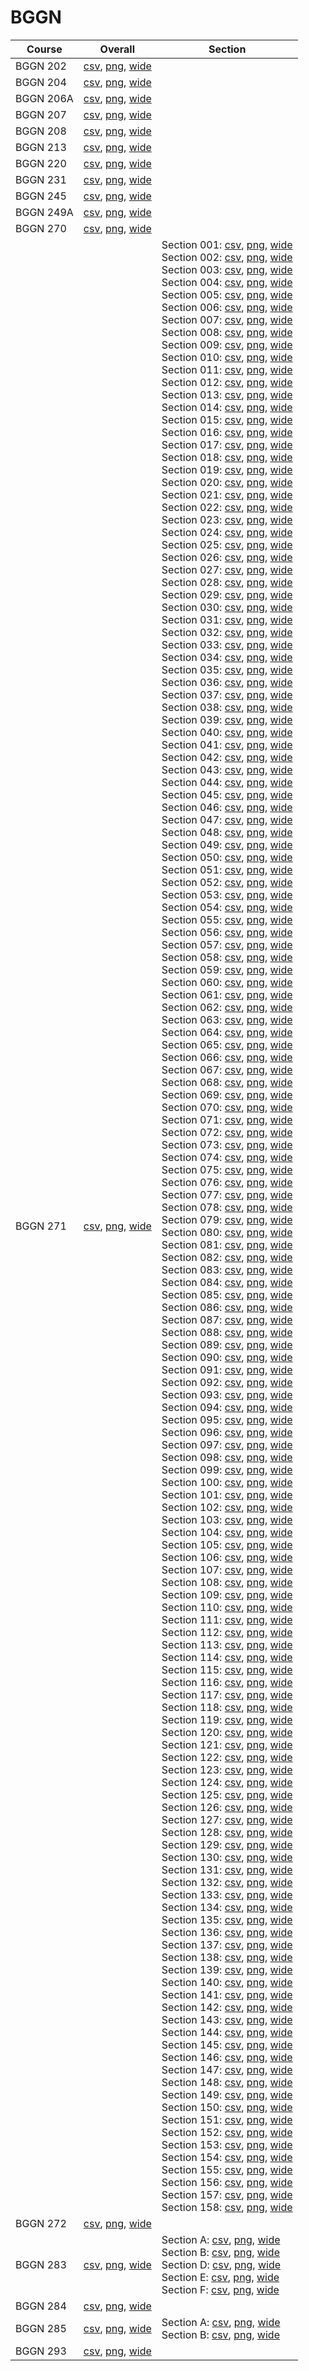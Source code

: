 # BGGN

| Course | Overall | Section |
| ------ | ------- | ------- |
| BGGN 202 | [csv](https://github.com/UCSD-Historical-Enrollment-Data/2023Fall/blob/main/overall/BGGN%20202.csv), [png](https://raw.githubusercontent.com/UCSD-Historical-Enrollment-Data/2023Fall/main/plot_overall/BGGN%20202.png), [wide](https://raw.githubusercontent.com/UCSD-Historical-Enrollment-Data/2023Fall/main/plot_overall_wide/BGGN%20202.png) |  |
| BGGN 204 | [csv](https://github.com/UCSD-Historical-Enrollment-Data/2023Fall/blob/main/overall/BGGN%20204.csv), [png](https://raw.githubusercontent.com/UCSD-Historical-Enrollment-Data/2023Fall/main/plot_overall/BGGN%20204.png), [wide](https://raw.githubusercontent.com/UCSD-Historical-Enrollment-Data/2023Fall/main/plot_overall_wide/BGGN%20204.png) |  |
| BGGN 206A | [csv](https://github.com/UCSD-Historical-Enrollment-Data/2023Fall/blob/main/overall/BGGN%20206A.csv), [png](https://raw.githubusercontent.com/UCSD-Historical-Enrollment-Data/2023Fall/main/plot_overall/BGGN%20206A.png), [wide](https://raw.githubusercontent.com/UCSD-Historical-Enrollment-Data/2023Fall/main/plot_overall_wide/BGGN%20206A.png) |  |
| BGGN 207 | [csv](https://github.com/UCSD-Historical-Enrollment-Data/2023Fall/blob/main/overall/BGGN%20207.csv), [png](https://raw.githubusercontent.com/UCSD-Historical-Enrollment-Data/2023Fall/main/plot_overall/BGGN%20207.png), [wide](https://raw.githubusercontent.com/UCSD-Historical-Enrollment-Data/2023Fall/main/plot_overall_wide/BGGN%20207.png) |  |
| BGGN 208 | [csv](https://github.com/UCSD-Historical-Enrollment-Data/2023Fall/blob/main/overall/BGGN%20208.csv), [png](https://raw.githubusercontent.com/UCSD-Historical-Enrollment-Data/2023Fall/main/plot_overall/BGGN%20208.png), [wide](https://raw.githubusercontent.com/UCSD-Historical-Enrollment-Data/2023Fall/main/plot_overall_wide/BGGN%20208.png) |  |
| BGGN 213 | [csv](https://github.com/UCSD-Historical-Enrollment-Data/2023Fall/blob/main/overall/BGGN%20213.csv), [png](https://raw.githubusercontent.com/UCSD-Historical-Enrollment-Data/2023Fall/main/plot_overall/BGGN%20213.png), [wide](https://raw.githubusercontent.com/UCSD-Historical-Enrollment-Data/2023Fall/main/plot_overall_wide/BGGN%20213.png) |  |
| BGGN 220 | [csv](https://github.com/UCSD-Historical-Enrollment-Data/2023Fall/blob/main/overall/BGGN%20220.csv), [png](https://raw.githubusercontent.com/UCSD-Historical-Enrollment-Data/2023Fall/main/plot_overall/BGGN%20220.png), [wide](https://raw.githubusercontent.com/UCSD-Historical-Enrollment-Data/2023Fall/main/plot_overall_wide/BGGN%20220.png) |  |
| BGGN 231 | [csv](https://github.com/UCSD-Historical-Enrollment-Data/2023Fall/blob/main/overall/BGGN%20231.csv), [png](https://raw.githubusercontent.com/UCSD-Historical-Enrollment-Data/2023Fall/main/plot_overall/BGGN%20231.png), [wide](https://raw.githubusercontent.com/UCSD-Historical-Enrollment-Data/2023Fall/main/plot_overall_wide/BGGN%20231.png) |  |
| BGGN 245 | [csv](https://github.com/UCSD-Historical-Enrollment-Data/2023Fall/blob/main/overall/BGGN%20245.csv), [png](https://raw.githubusercontent.com/UCSD-Historical-Enrollment-Data/2023Fall/main/plot_overall/BGGN%20245.png), [wide](https://raw.githubusercontent.com/UCSD-Historical-Enrollment-Data/2023Fall/main/plot_overall_wide/BGGN%20245.png) |  |
| BGGN 249A | [csv](https://github.com/UCSD-Historical-Enrollment-Data/2023Fall/blob/main/overall/BGGN%20249A.csv), [png](https://raw.githubusercontent.com/UCSD-Historical-Enrollment-Data/2023Fall/main/plot_overall/BGGN%20249A.png), [wide](https://raw.githubusercontent.com/UCSD-Historical-Enrollment-Data/2023Fall/main/plot_overall_wide/BGGN%20249A.png) |  |
| BGGN 270 | [csv](https://github.com/UCSD-Historical-Enrollment-Data/2023Fall/blob/main/overall/BGGN%20270.csv), [png](https://raw.githubusercontent.com/UCSD-Historical-Enrollment-Data/2023Fall/main/plot_overall/BGGN%20270.png), [wide](https://raw.githubusercontent.com/UCSD-Historical-Enrollment-Data/2023Fall/main/plot_overall_wide/BGGN%20270.png) |  |
| BGGN 271 | [csv](https://github.com/UCSD-Historical-Enrollment-Data/2023Fall/blob/main/overall/BGGN%20271.csv), [png](https://raw.githubusercontent.com/UCSD-Historical-Enrollment-Data/2023Fall/main/plot_overall/BGGN%20271.png), [wide](https://raw.githubusercontent.com/UCSD-Historical-Enrollment-Data/2023Fall/main/plot_overall_wide/BGGN%20271.png) | Section 001: [csv](https://github.com/UCSD-Historical-Enrollment-Data/2023Fall/blob/main/section/BGGN%20271_001.csv), [png](https://raw.githubusercontent.com/UCSD-Historical-Enrollment-Data/2023Fall/main/plot_section/BGGN%20271_001.png), [wide](https://raw.githubusercontent.com/UCSD-Historical-Enrollment-Data/2023Fall/main/plot_section_wide/BGGN%20271_001.png)<br>Section 002: [csv](https://github.com/UCSD-Historical-Enrollment-Data/2023Fall/blob/main/section/BGGN%20271_002.csv), [png](https://raw.githubusercontent.com/UCSD-Historical-Enrollment-Data/2023Fall/main/plot_section/BGGN%20271_002.png), [wide](https://raw.githubusercontent.com/UCSD-Historical-Enrollment-Data/2023Fall/main/plot_section_wide/BGGN%20271_002.png)<br>Section 003: [csv](https://github.com/UCSD-Historical-Enrollment-Data/2023Fall/blob/main/section/BGGN%20271_003.csv), [png](https://raw.githubusercontent.com/UCSD-Historical-Enrollment-Data/2023Fall/main/plot_section/BGGN%20271_003.png), [wide](https://raw.githubusercontent.com/UCSD-Historical-Enrollment-Data/2023Fall/main/plot_section_wide/BGGN%20271_003.png)<br>Section 004: [csv](https://github.com/UCSD-Historical-Enrollment-Data/2023Fall/blob/main/section/BGGN%20271_004.csv), [png](https://raw.githubusercontent.com/UCSD-Historical-Enrollment-Data/2023Fall/main/plot_section/BGGN%20271_004.png), [wide](https://raw.githubusercontent.com/UCSD-Historical-Enrollment-Data/2023Fall/main/plot_section_wide/BGGN%20271_004.png)<br>Section 005: [csv](https://github.com/UCSD-Historical-Enrollment-Data/2023Fall/blob/main/section/BGGN%20271_005.csv), [png](https://raw.githubusercontent.com/UCSD-Historical-Enrollment-Data/2023Fall/main/plot_section/BGGN%20271_005.png), [wide](https://raw.githubusercontent.com/UCSD-Historical-Enrollment-Data/2023Fall/main/plot_section_wide/BGGN%20271_005.png)<br>Section 006: [csv](https://github.com/UCSD-Historical-Enrollment-Data/2023Fall/blob/main/section/BGGN%20271_006.csv), [png](https://raw.githubusercontent.com/UCSD-Historical-Enrollment-Data/2023Fall/main/plot_section/BGGN%20271_006.png), [wide](https://raw.githubusercontent.com/UCSD-Historical-Enrollment-Data/2023Fall/main/plot_section_wide/BGGN%20271_006.png)<br>Section 007: [csv](https://github.com/UCSD-Historical-Enrollment-Data/2023Fall/blob/main/section/BGGN%20271_007.csv), [png](https://raw.githubusercontent.com/UCSD-Historical-Enrollment-Data/2023Fall/main/plot_section/BGGN%20271_007.png), [wide](https://raw.githubusercontent.com/UCSD-Historical-Enrollment-Data/2023Fall/main/plot_section_wide/BGGN%20271_007.png)<br>Section 008: [csv](https://github.com/UCSD-Historical-Enrollment-Data/2023Fall/blob/main/section/BGGN%20271_008.csv), [png](https://raw.githubusercontent.com/UCSD-Historical-Enrollment-Data/2023Fall/main/plot_section/BGGN%20271_008.png), [wide](https://raw.githubusercontent.com/UCSD-Historical-Enrollment-Data/2023Fall/main/plot_section_wide/BGGN%20271_008.png)<br>Section 009: [csv](https://github.com/UCSD-Historical-Enrollment-Data/2023Fall/blob/main/section/BGGN%20271_009.csv), [png](https://raw.githubusercontent.com/UCSD-Historical-Enrollment-Data/2023Fall/main/plot_section/BGGN%20271_009.png), [wide](https://raw.githubusercontent.com/UCSD-Historical-Enrollment-Data/2023Fall/main/plot_section_wide/BGGN%20271_009.png)<br>Section 010: [csv](https://github.com/UCSD-Historical-Enrollment-Data/2023Fall/blob/main/section/BGGN%20271_010.csv), [png](https://raw.githubusercontent.com/UCSD-Historical-Enrollment-Data/2023Fall/main/plot_section/BGGN%20271_010.png), [wide](https://raw.githubusercontent.com/UCSD-Historical-Enrollment-Data/2023Fall/main/plot_section_wide/BGGN%20271_010.png)<br>Section 011: [csv](https://github.com/UCSD-Historical-Enrollment-Data/2023Fall/blob/main/section/BGGN%20271_011.csv), [png](https://raw.githubusercontent.com/UCSD-Historical-Enrollment-Data/2023Fall/main/plot_section/BGGN%20271_011.png), [wide](https://raw.githubusercontent.com/UCSD-Historical-Enrollment-Data/2023Fall/main/plot_section_wide/BGGN%20271_011.png)<br>Section 012: [csv](https://github.com/UCSD-Historical-Enrollment-Data/2023Fall/blob/main/section/BGGN%20271_012.csv), [png](https://raw.githubusercontent.com/UCSD-Historical-Enrollment-Data/2023Fall/main/plot_section/BGGN%20271_012.png), [wide](https://raw.githubusercontent.com/UCSD-Historical-Enrollment-Data/2023Fall/main/plot_section_wide/BGGN%20271_012.png)<br>Section 013: [csv](https://github.com/UCSD-Historical-Enrollment-Data/2023Fall/blob/main/section/BGGN%20271_013.csv), [png](https://raw.githubusercontent.com/UCSD-Historical-Enrollment-Data/2023Fall/main/plot_section/BGGN%20271_013.png), [wide](https://raw.githubusercontent.com/UCSD-Historical-Enrollment-Data/2023Fall/main/plot_section_wide/BGGN%20271_013.png)<br>Section 014: [csv](https://github.com/UCSD-Historical-Enrollment-Data/2023Fall/blob/main/section/BGGN%20271_014.csv), [png](https://raw.githubusercontent.com/UCSD-Historical-Enrollment-Data/2023Fall/main/plot_section/BGGN%20271_014.png), [wide](https://raw.githubusercontent.com/UCSD-Historical-Enrollment-Data/2023Fall/main/plot_section_wide/BGGN%20271_014.png)<br>Section 015: [csv](https://github.com/UCSD-Historical-Enrollment-Data/2023Fall/blob/main/section/BGGN%20271_015.csv), [png](https://raw.githubusercontent.com/UCSD-Historical-Enrollment-Data/2023Fall/main/plot_section/BGGN%20271_015.png), [wide](https://raw.githubusercontent.com/UCSD-Historical-Enrollment-Data/2023Fall/main/plot_section_wide/BGGN%20271_015.png)<br>Section 016: [csv](https://github.com/UCSD-Historical-Enrollment-Data/2023Fall/blob/main/section/BGGN%20271_016.csv), [png](https://raw.githubusercontent.com/UCSD-Historical-Enrollment-Data/2023Fall/main/plot_section/BGGN%20271_016.png), [wide](https://raw.githubusercontent.com/UCSD-Historical-Enrollment-Data/2023Fall/main/plot_section_wide/BGGN%20271_016.png)<br>Section 017: [csv](https://github.com/UCSD-Historical-Enrollment-Data/2023Fall/blob/main/section/BGGN%20271_017.csv), [png](https://raw.githubusercontent.com/UCSD-Historical-Enrollment-Data/2023Fall/main/plot_section/BGGN%20271_017.png), [wide](https://raw.githubusercontent.com/UCSD-Historical-Enrollment-Data/2023Fall/main/plot_section_wide/BGGN%20271_017.png)<br>Section 018: [csv](https://github.com/UCSD-Historical-Enrollment-Data/2023Fall/blob/main/section/BGGN%20271_018.csv), [png](https://raw.githubusercontent.com/UCSD-Historical-Enrollment-Data/2023Fall/main/plot_section/BGGN%20271_018.png), [wide](https://raw.githubusercontent.com/UCSD-Historical-Enrollment-Data/2023Fall/main/plot_section_wide/BGGN%20271_018.png)<br>Section 019: [csv](https://github.com/UCSD-Historical-Enrollment-Data/2023Fall/blob/main/section/BGGN%20271_019.csv), [png](https://raw.githubusercontent.com/UCSD-Historical-Enrollment-Data/2023Fall/main/plot_section/BGGN%20271_019.png), [wide](https://raw.githubusercontent.com/UCSD-Historical-Enrollment-Data/2023Fall/main/plot_section_wide/BGGN%20271_019.png)<br>Section 020: [csv](https://github.com/UCSD-Historical-Enrollment-Data/2023Fall/blob/main/section/BGGN%20271_020.csv), [png](https://raw.githubusercontent.com/UCSD-Historical-Enrollment-Data/2023Fall/main/plot_section/BGGN%20271_020.png), [wide](https://raw.githubusercontent.com/UCSD-Historical-Enrollment-Data/2023Fall/main/plot_section_wide/BGGN%20271_020.png)<br>Section 021: [csv](https://github.com/UCSD-Historical-Enrollment-Data/2023Fall/blob/main/section/BGGN%20271_021.csv), [png](https://raw.githubusercontent.com/UCSD-Historical-Enrollment-Data/2023Fall/main/plot_section/BGGN%20271_021.png), [wide](https://raw.githubusercontent.com/UCSD-Historical-Enrollment-Data/2023Fall/main/plot_section_wide/BGGN%20271_021.png)<br>Section 022: [csv](https://github.com/UCSD-Historical-Enrollment-Data/2023Fall/blob/main/section/BGGN%20271_022.csv), [png](https://raw.githubusercontent.com/UCSD-Historical-Enrollment-Data/2023Fall/main/plot_section/BGGN%20271_022.png), [wide](https://raw.githubusercontent.com/UCSD-Historical-Enrollment-Data/2023Fall/main/plot_section_wide/BGGN%20271_022.png)<br>Section 023: [csv](https://github.com/UCSD-Historical-Enrollment-Data/2023Fall/blob/main/section/BGGN%20271_023.csv), [png](https://raw.githubusercontent.com/UCSD-Historical-Enrollment-Data/2023Fall/main/plot_section/BGGN%20271_023.png), [wide](https://raw.githubusercontent.com/UCSD-Historical-Enrollment-Data/2023Fall/main/plot_section_wide/BGGN%20271_023.png)<br>Section 024: [csv](https://github.com/UCSD-Historical-Enrollment-Data/2023Fall/blob/main/section/BGGN%20271_024.csv), [png](https://raw.githubusercontent.com/UCSD-Historical-Enrollment-Data/2023Fall/main/plot_section/BGGN%20271_024.png), [wide](https://raw.githubusercontent.com/UCSD-Historical-Enrollment-Data/2023Fall/main/plot_section_wide/BGGN%20271_024.png)<br>Section 025: [csv](https://github.com/UCSD-Historical-Enrollment-Data/2023Fall/blob/main/section/BGGN%20271_025.csv), [png](https://raw.githubusercontent.com/UCSD-Historical-Enrollment-Data/2023Fall/main/plot_section/BGGN%20271_025.png), [wide](https://raw.githubusercontent.com/UCSD-Historical-Enrollment-Data/2023Fall/main/plot_section_wide/BGGN%20271_025.png)<br>Section 026: [csv](https://github.com/UCSD-Historical-Enrollment-Data/2023Fall/blob/main/section/BGGN%20271_026.csv), [png](https://raw.githubusercontent.com/UCSD-Historical-Enrollment-Data/2023Fall/main/plot_section/BGGN%20271_026.png), [wide](https://raw.githubusercontent.com/UCSD-Historical-Enrollment-Data/2023Fall/main/plot_section_wide/BGGN%20271_026.png)<br>Section 027: [csv](https://github.com/UCSD-Historical-Enrollment-Data/2023Fall/blob/main/section/BGGN%20271_027.csv), [png](https://raw.githubusercontent.com/UCSD-Historical-Enrollment-Data/2023Fall/main/plot_section/BGGN%20271_027.png), [wide](https://raw.githubusercontent.com/UCSD-Historical-Enrollment-Data/2023Fall/main/plot_section_wide/BGGN%20271_027.png)<br>Section 028: [csv](https://github.com/UCSD-Historical-Enrollment-Data/2023Fall/blob/main/section/BGGN%20271_028.csv), [png](https://raw.githubusercontent.com/UCSD-Historical-Enrollment-Data/2023Fall/main/plot_section/BGGN%20271_028.png), [wide](https://raw.githubusercontent.com/UCSD-Historical-Enrollment-Data/2023Fall/main/plot_section_wide/BGGN%20271_028.png)<br>Section 029: [csv](https://github.com/UCSD-Historical-Enrollment-Data/2023Fall/blob/main/section/BGGN%20271_029.csv), [png](https://raw.githubusercontent.com/UCSD-Historical-Enrollment-Data/2023Fall/main/plot_section/BGGN%20271_029.png), [wide](https://raw.githubusercontent.com/UCSD-Historical-Enrollment-Data/2023Fall/main/plot_section_wide/BGGN%20271_029.png)<br>Section 030: [csv](https://github.com/UCSD-Historical-Enrollment-Data/2023Fall/blob/main/section/BGGN%20271_030.csv), [png](https://raw.githubusercontent.com/UCSD-Historical-Enrollment-Data/2023Fall/main/plot_section/BGGN%20271_030.png), [wide](https://raw.githubusercontent.com/UCSD-Historical-Enrollment-Data/2023Fall/main/plot_section_wide/BGGN%20271_030.png)<br>Section 031: [csv](https://github.com/UCSD-Historical-Enrollment-Data/2023Fall/blob/main/section/BGGN%20271_031.csv), [png](https://raw.githubusercontent.com/UCSD-Historical-Enrollment-Data/2023Fall/main/plot_section/BGGN%20271_031.png), [wide](https://raw.githubusercontent.com/UCSD-Historical-Enrollment-Data/2023Fall/main/plot_section_wide/BGGN%20271_031.png)<br>Section 032: [csv](https://github.com/UCSD-Historical-Enrollment-Data/2023Fall/blob/main/section/BGGN%20271_032.csv), [png](https://raw.githubusercontent.com/UCSD-Historical-Enrollment-Data/2023Fall/main/plot_section/BGGN%20271_032.png), [wide](https://raw.githubusercontent.com/UCSD-Historical-Enrollment-Data/2023Fall/main/plot_section_wide/BGGN%20271_032.png)<br>Section 033: [csv](https://github.com/UCSD-Historical-Enrollment-Data/2023Fall/blob/main/section/BGGN%20271_033.csv), [png](https://raw.githubusercontent.com/UCSD-Historical-Enrollment-Data/2023Fall/main/plot_section/BGGN%20271_033.png), [wide](https://raw.githubusercontent.com/UCSD-Historical-Enrollment-Data/2023Fall/main/plot_section_wide/BGGN%20271_033.png)<br>Section 034: [csv](https://github.com/UCSD-Historical-Enrollment-Data/2023Fall/blob/main/section/BGGN%20271_034.csv), [png](https://raw.githubusercontent.com/UCSD-Historical-Enrollment-Data/2023Fall/main/plot_section/BGGN%20271_034.png), [wide](https://raw.githubusercontent.com/UCSD-Historical-Enrollment-Data/2023Fall/main/plot_section_wide/BGGN%20271_034.png)<br>Section 035: [csv](https://github.com/UCSD-Historical-Enrollment-Data/2023Fall/blob/main/section/BGGN%20271_035.csv), [png](https://raw.githubusercontent.com/UCSD-Historical-Enrollment-Data/2023Fall/main/plot_section/BGGN%20271_035.png), [wide](https://raw.githubusercontent.com/UCSD-Historical-Enrollment-Data/2023Fall/main/plot_section_wide/BGGN%20271_035.png)<br>Section 036: [csv](https://github.com/UCSD-Historical-Enrollment-Data/2023Fall/blob/main/section/BGGN%20271_036.csv), [png](https://raw.githubusercontent.com/UCSD-Historical-Enrollment-Data/2023Fall/main/plot_section/BGGN%20271_036.png), [wide](https://raw.githubusercontent.com/UCSD-Historical-Enrollment-Data/2023Fall/main/plot_section_wide/BGGN%20271_036.png)<br>Section 037: [csv](https://github.com/UCSD-Historical-Enrollment-Data/2023Fall/blob/main/section/BGGN%20271_037.csv), [png](https://raw.githubusercontent.com/UCSD-Historical-Enrollment-Data/2023Fall/main/plot_section/BGGN%20271_037.png), [wide](https://raw.githubusercontent.com/UCSD-Historical-Enrollment-Data/2023Fall/main/plot_section_wide/BGGN%20271_037.png)<br>Section 038: [csv](https://github.com/UCSD-Historical-Enrollment-Data/2023Fall/blob/main/section/BGGN%20271_038.csv), [png](https://raw.githubusercontent.com/UCSD-Historical-Enrollment-Data/2023Fall/main/plot_section/BGGN%20271_038.png), [wide](https://raw.githubusercontent.com/UCSD-Historical-Enrollment-Data/2023Fall/main/plot_section_wide/BGGN%20271_038.png)<br>Section 039: [csv](https://github.com/UCSD-Historical-Enrollment-Data/2023Fall/blob/main/section/BGGN%20271_039.csv), [png](https://raw.githubusercontent.com/UCSD-Historical-Enrollment-Data/2023Fall/main/plot_section/BGGN%20271_039.png), [wide](https://raw.githubusercontent.com/UCSD-Historical-Enrollment-Data/2023Fall/main/plot_section_wide/BGGN%20271_039.png)<br>Section 040: [csv](https://github.com/UCSD-Historical-Enrollment-Data/2023Fall/blob/main/section/BGGN%20271_040.csv), [png](https://raw.githubusercontent.com/UCSD-Historical-Enrollment-Data/2023Fall/main/plot_section/BGGN%20271_040.png), [wide](https://raw.githubusercontent.com/UCSD-Historical-Enrollment-Data/2023Fall/main/plot_section_wide/BGGN%20271_040.png)<br>Section 041: [csv](https://github.com/UCSD-Historical-Enrollment-Data/2023Fall/blob/main/section/BGGN%20271_041.csv), [png](https://raw.githubusercontent.com/UCSD-Historical-Enrollment-Data/2023Fall/main/plot_section/BGGN%20271_041.png), [wide](https://raw.githubusercontent.com/UCSD-Historical-Enrollment-Data/2023Fall/main/plot_section_wide/BGGN%20271_041.png)<br>Section 042: [csv](https://github.com/UCSD-Historical-Enrollment-Data/2023Fall/blob/main/section/BGGN%20271_042.csv), [png](https://raw.githubusercontent.com/UCSD-Historical-Enrollment-Data/2023Fall/main/plot_section/BGGN%20271_042.png), [wide](https://raw.githubusercontent.com/UCSD-Historical-Enrollment-Data/2023Fall/main/plot_section_wide/BGGN%20271_042.png)<br>Section 043: [csv](https://github.com/UCSD-Historical-Enrollment-Data/2023Fall/blob/main/section/BGGN%20271_043.csv), [png](https://raw.githubusercontent.com/UCSD-Historical-Enrollment-Data/2023Fall/main/plot_section/BGGN%20271_043.png), [wide](https://raw.githubusercontent.com/UCSD-Historical-Enrollment-Data/2023Fall/main/plot_section_wide/BGGN%20271_043.png)<br>Section 044: [csv](https://github.com/UCSD-Historical-Enrollment-Data/2023Fall/blob/main/section/BGGN%20271_044.csv), [png](https://raw.githubusercontent.com/UCSD-Historical-Enrollment-Data/2023Fall/main/plot_section/BGGN%20271_044.png), [wide](https://raw.githubusercontent.com/UCSD-Historical-Enrollment-Data/2023Fall/main/plot_section_wide/BGGN%20271_044.png)<br>Section 045: [csv](https://github.com/UCSD-Historical-Enrollment-Data/2023Fall/blob/main/section/BGGN%20271_045.csv), [png](https://raw.githubusercontent.com/UCSD-Historical-Enrollment-Data/2023Fall/main/plot_section/BGGN%20271_045.png), [wide](https://raw.githubusercontent.com/UCSD-Historical-Enrollment-Data/2023Fall/main/plot_section_wide/BGGN%20271_045.png)<br>Section 046: [csv](https://github.com/UCSD-Historical-Enrollment-Data/2023Fall/blob/main/section/BGGN%20271_046.csv), [png](https://raw.githubusercontent.com/UCSD-Historical-Enrollment-Data/2023Fall/main/plot_section/BGGN%20271_046.png), [wide](https://raw.githubusercontent.com/UCSD-Historical-Enrollment-Data/2023Fall/main/plot_section_wide/BGGN%20271_046.png)<br>Section 047: [csv](https://github.com/UCSD-Historical-Enrollment-Data/2023Fall/blob/main/section/BGGN%20271_047.csv), [png](https://raw.githubusercontent.com/UCSD-Historical-Enrollment-Data/2023Fall/main/plot_section/BGGN%20271_047.png), [wide](https://raw.githubusercontent.com/UCSD-Historical-Enrollment-Data/2023Fall/main/plot_section_wide/BGGN%20271_047.png)<br>Section 048: [csv](https://github.com/UCSD-Historical-Enrollment-Data/2023Fall/blob/main/section/BGGN%20271_048.csv), [png](https://raw.githubusercontent.com/UCSD-Historical-Enrollment-Data/2023Fall/main/plot_section/BGGN%20271_048.png), [wide](https://raw.githubusercontent.com/UCSD-Historical-Enrollment-Data/2023Fall/main/plot_section_wide/BGGN%20271_048.png)<br>Section 049: [csv](https://github.com/UCSD-Historical-Enrollment-Data/2023Fall/blob/main/section/BGGN%20271_049.csv), [png](https://raw.githubusercontent.com/UCSD-Historical-Enrollment-Data/2023Fall/main/plot_section/BGGN%20271_049.png), [wide](https://raw.githubusercontent.com/UCSD-Historical-Enrollment-Data/2023Fall/main/plot_section_wide/BGGN%20271_049.png)<br>Section 050: [csv](https://github.com/UCSD-Historical-Enrollment-Data/2023Fall/blob/main/section/BGGN%20271_050.csv), [png](https://raw.githubusercontent.com/UCSD-Historical-Enrollment-Data/2023Fall/main/plot_section/BGGN%20271_050.png), [wide](https://raw.githubusercontent.com/UCSD-Historical-Enrollment-Data/2023Fall/main/plot_section_wide/BGGN%20271_050.png)<br>Section 051: [csv](https://github.com/UCSD-Historical-Enrollment-Data/2023Fall/blob/main/section/BGGN%20271_051.csv), [png](https://raw.githubusercontent.com/UCSD-Historical-Enrollment-Data/2023Fall/main/plot_section/BGGN%20271_051.png), [wide](https://raw.githubusercontent.com/UCSD-Historical-Enrollment-Data/2023Fall/main/plot_section_wide/BGGN%20271_051.png)<br>Section 052: [csv](https://github.com/UCSD-Historical-Enrollment-Data/2023Fall/blob/main/section/BGGN%20271_052.csv), [png](https://raw.githubusercontent.com/UCSD-Historical-Enrollment-Data/2023Fall/main/plot_section/BGGN%20271_052.png), [wide](https://raw.githubusercontent.com/UCSD-Historical-Enrollment-Data/2023Fall/main/plot_section_wide/BGGN%20271_052.png)<br>Section 053: [csv](https://github.com/UCSD-Historical-Enrollment-Data/2023Fall/blob/main/section/BGGN%20271_053.csv), [png](https://raw.githubusercontent.com/UCSD-Historical-Enrollment-Data/2023Fall/main/plot_section/BGGN%20271_053.png), [wide](https://raw.githubusercontent.com/UCSD-Historical-Enrollment-Data/2023Fall/main/plot_section_wide/BGGN%20271_053.png)<br>Section 054: [csv](https://github.com/UCSD-Historical-Enrollment-Data/2023Fall/blob/main/section/BGGN%20271_054.csv), [png](https://raw.githubusercontent.com/UCSD-Historical-Enrollment-Data/2023Fall/main/plot_section/BGGN%20271_054.png), [wide](https://raw.githubusercontent.com/UCSD-Historical-Enrollment-Data/2023Fall/main/plot_section_wide/BGGN%20271_054.png)<br>Section 055: [csv](https://github.com/UCSD-Historical-Enrollment-Data/2023Fall/blob/main/section/BGGN%20271_055.csv), [png](https://raw.githubusercontent.com/UCSD-Historical-Enrollment-Data/2023Fall/main/plot_section/BGGN%20271_055.png), [wide](https://raw.githubusercontent.com/UCSD-Historical-Enrollment-Data/2023Fall/main/plot_section_wide/BGGN%20271_055.png)<br>Section 056: [csv](https://github.com/UCSD-Historical-Enrollment-Data/2023Fall/blob/main/section/BGGN%20271_056.csv), [png](https://raw.githubusercontent.com/UCSD-Historical-Enrollment-Data/2023Fall/main/plot_section/BGGN%20271_056.png), [wide](https://raw.githubusercontent.com/UCSD-Historical-Enrollment-Data/2023Fall/main/plot_section_wide/BGGN%20271_056.png)<br>Section 057: [csv](https://github.com/UCSD-Historical-Enrollment-Data/2023Fall/blob/main/section/BGGN%20271_057.csv), [png](https://raw.githubusercontent.com/UCSD-Historical-Enrollment-Data/2023Fall/main/plot_section/BGGN%20271_057.png), [wide](https://raw.githubusercontent.com/UCSD-Historical-Enrollment-Data/2023Fall/main/plot_section_wide/BGGN%20271_057.png)<br>Section 058: [csv](https://github.com/UCSD-Historical-Enrollment-Data/2023Fall/blob/main/section/BGGN%20271_058.csv), [png](https://raw.githubusercontent.com/UCSD-Historical-Enrollment-Data/2023Fall/main/plot_section/BGGN%20271_058.png), [wide](https://raw.githubusercontent.com/UCSD-Historical-Enrollment-Data/2023Fall/main/plot_section_wide/BGGN%20271_058.png)<br>Section 059: [csv](https://github.com/UCSD-Historical-Enrollment-Data/2023Fall/blob/main/section/BGGN%20271_059.csv), [png](https://raw.githubusercontent.com/UCSD-Historical-Enrollment-Data/2023Fall/main/plot_section/BGGN%20271_059.png), [wide](https://raw.githubusercontent.com/UCSD-Historical-Enrollment-Data/2023Fall/main/plot_section_wide/BGGN%20271_059.png)<br>Section 060: [csv](https://github.com/UCSD-Historical-Enrollment-Data/2023Fall/blob/main/section/BGGN%20271_060.csv), [png](https://raw.githubusercontent.com/UCSD-Historical-Enrollment-Data/2023Fall/main/plot_section/BGGN%20271_060.png), [wide](https://raw.githubusercontent.com/UCSD-Historical-Enrollment-Data/2023Fall/main/plot_section_wide/BGGN%20271_060.png)<br>Section 061: [csv](https://github.com/UCSD-Historical-Enrollment-Data/2023Fall/blob/main/section/BGGN%20271_061.csv), [png](https://raw.githubusercontent.com/UCSD-Historical-Enrollment-Data/2023Fall/main/plot_section/BGGN%20271_061.png), [wide](https://raw.githubusercontent.com/UCSD-Historical-Enrollment-Data/2023Fall/main/plot_section_wide/BGGN%20271_061.png)<br>Section 062: [csv](https://github.com/UCSD-Historical-Enrollment-Data/2023Fall/blob/main/section/BGGN%20271_062.csv), [png](https://raw.githubusercontent.com/UCSD-Historical-Enrollment-Data/2023Fall/main/plot_section/BGGN%20271_062.png), [wide](https://raw.githubusercontent.com/UCSD-Historical-Enrollment-Data/2023Fall/main/plot_section_wide/BGGN%20271_062.png)<br>Section 063: [csv](https://github.com/UCSD-Historical-Enrollment-Data/2023Fall/blob/main/section/BGGN%20271_063.csv), [png](https://raw.githubusercontent.com/UCSD-Historical-Enrollment-Data/2023Fall/main/plot_section/BGGN%20271_063.png), [wide](https://raw.githubusercontent.com/UCSD-Historical-Enrollment-Data/2023Fall/main/plot_section_wide/BGGN%20271_063.png)<br>Section 064: [csv](https://github.com/UCSD-Historical-Enrollment-Data/2023Fall/blob/main/section/BGGN%20271_064.csv), [png](https://raw.githubusercontent.com/UCSD-Historical-Enrollment-Data/2023Fall/main/plot_section/BGGN%20271_064.png), [wide](https://raw.githubusercontent.com/UCSD-Historical-Enrollment-Data/2023Fall/main/plot_section_wide/BGGN%20271_064.png)<br>Section 065: [csv](https://github.com/UCSD-Historical-Enrollment-Data/2023Fall/blob/main/section/BGGN%20271_065.csv), [png](https://raw.githubusercontent.com/UCSD-Historical-Enrollment-Data/2023Fall/main/plot_section/BGGN%20271_065.png), [wide](https://raw.githubusercontent.com/UCSD-Historical-Enrollment-Data/2023Fall/main/plot_section_wide/BGGN%20271_065.png)<br>Section 066: [csv](https://github.com/UCSD-Historical-Enrollment-Data/2023Fall/blob/main/section/BGGN%20271_066.csv), [png](https://raw.githubusercontent.com/UCSD-Historical-Enrollment-Data/2023Fall/main/plot_section/BGGN%20271_066.png), [wide](https://raw.githubusercontent.com/UCSD-Historical-Enrollment-Data/2023Fall/main/plot_section_wide/BGGN%20271_066.png)<br>Section 067: [csv](https://github.com/UCSD-Historical-Enrollment-Data/2023Fall/blob/main/section/BGGN%20271_067.csv), [png](https://raw.githubusercontent.com/UCSD-Historical-Enrollment-Data/2023Fall/main/plot_section/BGGN%20271_067.png), [wide](https://raw.githubusercontent.com/UCSD-Historical-Enrollment-Data/2023Fall/main/plot_section_wide/BGGN%20271_067.png)<br>Section 068: [csv](https://github.com/UCSD-Historical-Enrollment-Data/2023Fall/blob/main/section/BGGN%20271_068.csv), [png](https://raw.githubusercontent.com/UCSD-Historical-Enrollment-Data/2023Fall/main/plot_section/BGGN%20271_068.png), [wide](https://raw.githubusercontent.com/UCSD-Historical-Enrollment-Data/2023Fall/main/plot_section_wide/BGGN%20271_068.png)<br>Section 069: [csv](https://github.com/UCSD-Historical-Enrollment-Data/2023Fall/blob/main/section/BGGN%20271_069.csv), [png](https://raw.githubusercontent.com/UCSD-Historical-Enrollment-Data/2023Fall/main/plot_section/BGGN%20271_069.png), [wide](https://raw.githubusercontent.com/UCSD-Historical-Enrollment-Data/2023Fall/main/plot_section_wide/BGGN%20271_069.png)<br>Section 070: [csv](https://github.com/UCSD-Historical-Enrollment-Data/2023Fall/blob/main/section/BGGN%20271_070.csv), [png](https://raw.githubusercontent.com/UCSD-Historical-Enrollment-Data/2023Fall/main/plot_section/BGGN%20271_070.png), [wide](https://raw.githubusercontent.com/UCSD-Historical-Enrollment-Data/2023Fall/main/plot_section_wide/BGGN%20271_070.png)<br>Section 071: [csv](https://github.com/UCSD-Historical-Enrollment-Data/2023Fall/blob/main/section/BGGN%20271_071.csv), [png](https://raw.githubusercontent.com/UCSD-Historical-Enrollment-Data/2023Fall/main/plot_section/BGGN%20271_071.png), [wide](https://raw.githubusercontent.com/UCSD-Historical-Enrollment-Data/2023Fall/main/plot_section_wide/BGGN%20271_071.png)<br>Section 072: [csv](https://github.com/UCSD-Historical-Enrollment-Data/2023Fall/blob/main/section/BGGN%20271_072.csv), [png](https://raw.githubusercontent.com/UCSD-Historical-Enrollment-Data/2023Fall/main/plot_section/BGGN%20271_072.png), [wide](https://raw.githubusercontent.com/UCSD-Historical-Enrollment-Data/2023Fall/main/plot_section_wide/BGGN%20271_072.png)<br>Section 073: [csv](https://github.com/UCSD-Historical-Enrollment-Data/2023Fall/blob/main/section/BGGN%20271_073.csv), [png](https://raw.githubusercontent.com/UCSD-Historical-Enrollment-Data/2023Fall/main/plot_section/BGGN%20271_073.png), [wide](https://raw.githubusercontent.com/UCSD-Historical-Enrollment-Data/2023Fall/main/plot_section_wide/BGGN%20271_073.png)<br>Section 074: [csv](https://github.com/UCSD-Historical-Enrollment-Data/2023Fall/blob/main/section/BGGN%20271_074.csv), [png](https://raw.githubusercontent.com/UCSD-Historical-Enrollment-Data/2023Fall/main/plot_section/BGGN%20271_074.png), [wide](https://raw.githubusercontent.com/UCSD-Historical-Enrollment-Data/2023Fall/main/plot_section_wide/BGGN%20271_074.png)<br>Section 075: [csv](https://github.com/UCSD-Historical-Enrollment-Data/2023Fall/blob/main/section/BGGN%20271_075.csv), [png](https://raw.githubusercontent.com/UCSD-Historical-Enrollment-Data/2023Fall/main/plot_section/BGGN%20271_075.png), [wide](https://raw.githubusercontent.com/UCSD-Historical-Enrollment-Data/2023Fall/main/plot_section_wide/BGGN%20271_075.png)<br>Section 076: [csv](https://github.com/UCSD-Historical-Enrollment-Data/2023Fall/blob/main/section/BGGN%20271_076.csv), [png](https://raw.githubusercontent.com/UCSD-Historical-Enrollment-Data/2023Fall/main/plot_section/BGGN%20271_076.png), [wide](https://raw.githubusercontent.com/UCSD-Historical-Enrollment-Data/2023Fall/main/plot_section_wide/BGGN%20271_076.png)<br>Section 077: [csv](https://github.com/UCSD-Historical-Enrollment-Data/2023Fall/blob/main/section/BGGN%20271_077.csv), [png](https://raw.githubusercontent.com/UCSD-Historical-Enrollment-Data/2023Fall/main/plot_section/BGGN%20271_077.png), [wide](https://raw.githubusercontent.com/UCSD-Historical-Enrollment-Data/2023Fall/main/plot_section_wide/BGGN%20271_077.png)<br>Section 078: [csv](https://github.com/UCSD-Historical-Enrollment-Data/2023Fall/blob/main/section/BGGN%20271_078.csv), [png](https://raw.githubusercontent.com/UCSD-Historical-Enrollment-Data/2023Fall/main/plot_section/BGGN%20271_078.png), [wide](https://raw.githubusercontent.com/UCSD-Historical-Enrollment-Data/2023Fall/main/plot_section_wide/BGGN%20271_078.png)<br>Section 079: [csv](https://github.com/UCSD-Historical-Enrollment-Data/2023Fall/blob/main/section/BGGN%20271_079.csv), [png](https://raw.githubusercontent.com/UCSD-Historical-Enrollment-Data/2023Fall/main/plot_section/BGGN%20271_079.png), [wide](https://raw.githubusercontent.com/UCSD-Historical-Enrollment-Data/2023Fall/main/plot_section_wide/BGGN%20271_079.png)<br>Section 080: [csv](https://github.com/UCSD-Historical-Enrollment-Data/2023Fall/blob/main/section/BGGN%20271_080.csv), [png](https://raw.githubusercontent.com/UCSD-Historical-Enrollment-Data/2023Fall/main/plot_section/BGGN%20271_080.png), [wide](https://raw.githubusercontent.com/UCSD-Historical-Enrollment-Data/2023Fall/main/plot_section_wide/BGGN%20271_080.png)<br>Section 081: [csv](https://github.com/UCSD-Historical-Enrollment-Data/2023Fall/blob/main/section/BGGN%20271_081.csv), [png](https://raw.githubusercontent.com/UCSD-Historical-Enrollment-Data/2023Fall/main/plot_section/BGGN%20271_081.png), [wide](https://raw.githubusercontent.com/UCSD-Historical-Enrollment-Data/2023Fall/main/plot_section_wide/BGGN%20271_081.png)<br>Section 082: [csv](https://github.com/UCSD-Historical-Enrollment-Data/2023Fall/blob/main/section/BGGN%20271_082.csv), [png](https://raw.githubusercontent.com/UCSD-Historical-Enrollment-Data/2023Fall/main/plot_section/BGGN%20271_082.png), [wide](https://raw.githubusercontent.com/UCSD-Historical-Enrollment-Data/2023Fall/main/plot_section_wide/BGGN%20271_082.png)<br>Section 083: [csv](https://github.com/UCSD-Historical-Enrollment-Data/2023Fall/blob/main/section/BGGN%20271_083.csv), [png](https://raw.githubusercontent.com/UCSD-Historical-Enrollment-Data/2023Fall/main/plot_section/BGGN%20271_083.png), [wide](https://raw.githubusercontent.com/UCSD-Historical-Enrollment-Data/2023Fall/main/plot_section_wide/BGGN%20271_083.png)<br>Section 084: [csv](https://github.com/UCSD-Historical-Enrollment-Data/2023Fall/blob/main/section/BGGN%20271_084.csv), [png](https://raw.githubusercontent.com/UCSD-Historical-Enrollment-Data/2023Fall/main/plot_section/BGGN%20271_084.png), [wide](https://raw.githubusercontent.com/UCSD-Historical-Enrollment-Data/2023Fall/main/plot_section_wide/BGGN%20271_084.png)<br>Section 085: [csv](https://github.com/UCSD-Historical-Enrollment-Data/2023Fall/blob/main/section/BGGN%20271_085.csv), [png](https://raw.githubusercontent.com/UCSD-Historical-Enrollment-Data/2023Fall/main/plot_section/BGGN%20271_085.png), [wide](https://raw.githubusercontent.com/UCSD-Historical-Enrollment-Data/2023Fall/main/plot_section_wide/BGGN%20271_085.png)<br>Section 086: [csv](https://github.com/UCSD-Historical-Enrollment-Data/2023Fall/blob/main/section/BGGN%20271_086.csv), [png](https://raw.githubusercontent.com/UCSD-Historical-Enrollment-Data/2023Fall/main/plot_section/BGGN%20271_086.png), [wide](https://raw.githubusercontent.com/UCSD-Historical-Enrollment-Data/2023Fall/main/plot_section_wide/BGGN%20271_086.png)<br>Section 087: [csv](https://github.com/UCSD-Historical-Enrollment-Data/2023Fall/blob/main/section/BGGN%20271_087.csv), [png](https://raw.githubusercontent.com/UCSD-Historical-Enrollment-Data/2023Fall/main/plot_section/BGGN%20271_087.png), [wide](https://raw.githubusercontent.com/UCSD-Historical-Enrollment-Data/2023Fall/main/plot_section_wide/BGGN%20271_087.png)<br>Section 088: [csv](https://github.com/UCSD-Historical-Enrollment-Data/2023Fall/blob/main/section/BGGN%20271_088.csv), [png](https://raw.githubusercontent.com/UCSD-Historical-Enrollment-Data/2023Fall/main/plot_section/BGGN%20271_088.png), [wide](https://raw.githubusercontent.com/UCSD-Historical-Enrollment-Data/2023Fall/main/plot_section_wide/BGGN%20271_088.png)<br>Section 089: [csv](https://github.com/UCSD-Historical-Enrollment-Data/2023Fall/blob/main/section/BGGN%20271_089.csv), [png](https://raw.githubusercontent.com/UCSD-Historical-Enrollment-Data/2023Fall/main/plot_section/BGGN%20271_089.png), [wide](https://raw.githubusercontent.com/UCSD-Historical-Enrollment-Data/2023Fall/main/plot_section_wide/BGGN%20271_089.png)<br>Section 090: [csv](https://github.com/UCSD-Historical-Enrollment-Data/2023Fall/blob/main/section/BGGN%20271_090.csv), [png](https://raw.githubusercontent.com/UCSD-Historical-Enrollment-Data/2023Fall/main/plot_section/BGGN%20271_090.png), [wide](https://raw.githubusercontent.com/UCSD-Historical-Enrollment-Data/2023Fall/main/plot_section_wide/BGGN%20271_090.png)<br>Section 091: [csv](https://github.com/UCSD-Historical-Enrollment-Data/2023Fall/blob/main/section/BGGN%20271_091.csv), [png](https://raw.githubusercontent.com/UCSD-Historical-Enrollment-Data/2023Fall/main/plot_section/BGGN%20271_091.png), [wide](https://raw.githubusercontent.com/UCSD-Historical-Enrollment-Data/2023Fall/main/plot_section_wide/BGGN%20271_091.png)<br>Section 092: [csv](https://github.com/UCSD-Historical-Enrollment-Data/2023Fall/blob/main/section/BGGN%20271_092.csv), [png](https://raw.githubusercontent.com/UCSD-Historical-Enrollment-Data/2023Fall/main/plot_section/BGGN%20271_092.png), [wide](https://raw.githubusercontent.com/UCSD-Historical-Enrollment-Data/2023Fall/main/plot_section_wide/BGGN%20271_092.png)<br>Section 093: [csv](https://github.com/UCSD-Historical-Enrollment-Data/2023Fall/blob/main/section/BGGN%20271_093.csv), [png](https://raw.githubusercontent.com/UCSD-Historical-Enrollment-Data/2023Fall/main/plot_section/BGGN%20271_093.png), [wide](https://raw.githubusercontent.com/UCSD-Historical-Enrollment-Data/2023Fall/main/plot_section_wide/BGGN%20271_093.png)<br>Section 094: [csv](https://github.com/UCSD-Historical-Enrollment-Data/2023Fall/blob/main/section/BGGN%20271_094.csv), [png](https://raw.githubusercontent.com/UCSD-Historical-Enrollment-Data/2023Fall/main/plot_section/BGGN%20271_094.png), [wide](https://raw.githubusercontent.com/UCSD-Historical-Enrollment-Data/2023Fall/main/plot_section_wide/BGGN%20271_094.png)<br>Section 095: [csv](https://github.com/UCSD-Historical-Enrollment-Data/2023Fall/blob/main/section/BGGN%20271_095.csv), [png](https://raw.githubusercontent.com/UCSD-Historical-Enrollment-Data/2023Fall/main/plot_section/BGGN%20271_095.png), [wide](https://raw.githubusercontent.com/UCSD-Historical-Enrollment-Data/2023Fall/main/plot_section_wide/BGGN%20271_095.png)<br>Section 096: [csv](https://github.com/UCSD-Historical-Enrollment-Data/2023Fall/blob/main/section/BGGN%20271_096.csv), [png](https://raw.githubusercontent.com/UCSD-Historical-Enrollment-Data/2023Fall/main/plot_section/BGGN%20271_096.png), [wide](https://raw.githubusercontent.com/UCSD-Historical-Enrollment-Data/2023Fall/main/plot_section_wide/BGGN%20271_096.png)<br>Section 097: [csv](https://github.com/UCSD-Historical-Enrollment-Data/2023Fall/blob/main/section/BGGN%20271_097.csv), [png](https://raw.githubusercontent.com/UCSD-Historical-Enrollment-Data/2023Fall/main/plot_section/BGGN%20271_097.png), [wide](https://raw.githubusercontent.com/UCSD-Historical-Enrollment-Data/2023Fall/main/plot_section_wide/BGGN%20271_097.png)<br>Section 098: [csv](https://github.com/UCSD-Historical-Enrollment-Data/2023Fall/blob/main/section/BGGN%20271_098.csv), [png](https://raw.githubusercontent.com/UCSD-Historical-Enrollment-Data/2023Fall/main/plot_section/BGGN%20271_098.png), [wide](https://raw.githubusercontent.com/UCSD-Historical-Enrollment-Data/2023Fall/main/plot_section_wide/BGGN%20271_098.png)<br>Section 099: [csv](https://github.com/UCSD-Historical-Enrollment-Data/2023Fall/blob/main/section/BGGN%20271_099.csv), [png](https://raw.githubusercontent.com/UCSD-Historical-Enrollment-Data/2023Fall/main/plot_section/BGGN%20271_099.png), [wide](https://raw.githubusercontent.com/UCSD-Historical-Enrollment-Data/2023Fall/main/plot_section_wide/BGGN%20271_099.png)<br>Section 100: [csv](https://github.com/UCSD-Historical-Enrollment-Data/2023Fall/blob/main/section/BGGN%20271_100.csv), [png](https://raw.githubusercontent.com/UCSD-Historical-Enrollment-Data/2023Fall/main/plot_section/BGGN%20271_100.png), [wide](https://raw.githubusercontent.com/UCSD-Historical-Enrollment-Data/2023Fall/main/plot_section_wide/BGGN%20271_100.png)<br>Section 101: [csv](https://github.com/UCSD-Historical-Enrollment-Data/2023Fall/blob/main/section/BGGN%20271_101.csv), [png](https://raw.githubusercontent.com/UCSD-Historical-Enrollment-Data/2023Fall/main/plot_section/BGGN%20271_101.png), [wide](https://raw.githubusercontent.com/UCSD-Historical-Enrollment-Data/2023Fall/main/plot_section_wide/BGGN%20271_101.png)<br>Section 102: [csv](https://github.com/UCSD-Historical-Enrollment-Data/2023Fall/blob/main/section/BGGN%20271_102.csv), [png](https://raw.githubusercontent.com/UCSD-Historical-Enrollment-Data/2023Fall/main/plot_section/BGGN%20271_102.png), [wide](https://raw.githubusercontent.com/UCSD-Historical-Enrollment-Data/2023Fall/main/plot_section_wide/BGGN%20271_102.png)<br>Section 103: [csv](https://github.com/UCSD-Historical-Enrollment-Data/2023Fall/blob/main/section/BGGN%20271_103.csv), [png](https://raw.githubusercontent.com/UCSD-Historical-Enrollment-Data/2023Fall/main/plot_section/BGGN%20271_103.png), [wide](https://raw.githubusercontent.com/UCSD-Historical-Enrollment-Data/2023Fall/main/plot_section_wide/BGGN%20271_103.png)<br>Section 104: [csv](https://github.com/UCSD-Historical-Enrollment-Data/2023Fall/blob/main/section/BGGN%20271_104.csv), [png](https://raw.githubusercontent.com/UCSD-Historical-Enrollment-Data/2023Fall/main/plot_section/BGGN%20271_104.png), [wide](https://raw.githubusercontent.com/UCSD-Historical-Enrollment-Data/2023Fall/main/plot_section_wide/BGGN%20271_104.png)<br>Section 105: [csv](https://github.com/UCSD-Historical-Enrollment-Data/2023Fall/blob/main/section/BGGN%20271_105.csv), [png](https://raw.githubusercontent.com/UCSD-Historical-Enrollment-Data/2023Fall/main/plot_section/BGGN%20271_105.png), [wide](https://raw.githubusercontent.com/UCSD-Historical-Enrollment-Data/2023Fall/main/plot_section_wide/BGGN%20271_105.png)<br>Section 106: [csv](https://github.com/UCSD-Historical-Enrollment-Data/2023Fall/blob/main/section/BGGN%20271_106.csv), [png](https://raw.githubusercontent.com/UCSD-Historical-Enrollment-Data/2023Fall/main/plot_section/BGGN%20271_106.png), [wide](https://raw.githubusercontent.com/UCSD-Historical-Enrollment-Data/2023Fall/main/plot_section_wide/BGGN%20271_106.png)<br>Section 107: [csv](https://github.com/UCSD-Historical-Enrollment-Data/2023Fall/blob/main/section/BGGN%20271_107.csv), [png](https://raw.githubusercontent.com/UCSD-Historical-Enrollment-Data/2023Fall/main/plot_section/BGGN%20271_107.png), [wide](https://raw.githubusercontent.com/UCSD-Historical-Enrollment-Data/2023Fall/main/plot_section_wide/BGGN%20271_107.png)<br>Section 108: [csv](https://github.com/UCSD-Historical-Enrollment-Data/2023Fall/blob/main/section/BGGN%20271_108.csv), [png](https://raw.githubusercontent.com/UCSD-Historical-Enrollment-Data/2023Fall/main/plot_section/BGGN%20271_108.png), [wide](https://raw.githubusercontent.com/UCSD-Historical-Enrollment-Data/2023Fall/main/plot_section_wide/BGGN%20271_108.png)<br>Section 109: [csv](https://github.com/UCSD-Historical-Enrollment-Data/2023Fall/blob/main/section/BGGN%20271_109.csv), [png](https://raw.githubusercontent.com/UCSD-Historical-Enrollment-Data/2023Fall/main/plot_section/BGGN%20271_109.png), [wide](https://raw.githubusercontent.com/UCSD-Historical-Enrollment-Data/2023Fall/main/plot_section_wide/BGGN%20271_109.png)<br>Section 110: [csv](https://github.com/UCSD-Historical-Enrollment-Data/2023Fall/blob/main/section/BGGN%20271_110.csv), [png](https://raw.githubusercontent.com/UCSD-Historical-Enrollment-Data/2023Fall/main/plot_section/BGGN%20271_110.png), [wide](https://raw.githubusercontent.com/UCSD-Historical-Enrollment-Data/2023Fall/main/plot_section_wide/BGGN%20271_110.png)<br>Section 111: [csv](https://github.com/UCSD-Historical-Enrollment-Data/2023Fall/blob/main/section/BGGN%20271_111.csv), [png](https://raw.githubusercontent.com/UCSD-Historical-Enrollment-Data/2023Fall/main/plot_section/BGGN%20271_111.png), [wide](https://raw.githubusercontent.com/UCSD-Historical-Enrollment-Data/2023Fall/main/plot_section_wide/BGGN%20271_111.png)<br>Section 112: [csv](https://github.com/UCSD-Historical-Enrollment-Data/2023Fall/blob/main/section/BGGN%20271_112.csv), [png](https://raw.githubusercontent.com/UCSD-Historical-Enrollment-Data/2023Fall/main/plot_section/BGGN%20271_112.png), [wide](https://raw.githubusercontent.com/UCSD-Historical-Enrollment-Data/2023Fall/main/plot_section_wide/BGGN%20271_112.png)<br>Section 113: [csv](https://github.com/UCSD-Historical-Enrollment-Data/2023Fall/blob/main/section/BGGN%20271_113.csv), [png](https://raw.githubusercontent.com/UCSD-Historical-Enrollment-Data/2023Fall/main/plot_section/BGGN%20271_113.png), [wide](https://raw.githubusercontent.com/UCSD-Historical-Enrollment-Data/2023Fall/main/plot_section_wide/BGGN%20271_113.png)<br>Section 114: [csv](https://github.com/UCSD-Historical-Enrollment-Data/2023Fall/blob/main/section/BGGN%20271_114.csv), [png](https://raw.githubusercontent.com/UCSD-Historical-Enrollment-Data/2023Fall/main/plot_section/BGGN%20271_114.png), [wide](https://raw.githubusercontent.com/UCSD-Historical-Enrollment-Data/2023Fall/main/plot_section_wide/BGGN%20271_114.png)<br>Section 115: [csv](https://github.com/UCSD-Historical-Enrollment-Data/2023Fall/blob/main/section/BGGN%20271_115.csv), [png](https://raw.githubusercontent.com/UCSD-Historical-Enrollment-Data/2023Fall/main/plot_section/BGGN%20271_115.png), [wide](https://raw.githubusercontent.com/UCSD-Historical-Enrollment-Data/2023Fall/main/plot_section_wide/BGGN%20271_115.png)<br>Section 116: [csv](https://github.com/UCSD-Historical-Enrollment-Data/2023Fall/blob/main/section/BGGN%20271_116.csv), [png](https://raw.githubusercontent.com/UCSD-Historical-Enrollment-Data/2023Fall/main/plot_section/BGGN%20271_116.png), [wide](https://raw.githubusercontent.com/UCSD-Historical-Enrollment-Data/2023Fall/main/plot_section_wide/BGGN%20271_116.png)<br>Section 117: [csv](https://github.com/UCSD-Historical-Enrollment-Data/2023Fall/blob/main/section/BGGN%20271_117.csv), [png](https://raw.githubusercontent.com/UCSD-Historical-Enrollment-Data/2023Fall/main/plot_section/BGGN%20271_117.png), [wide](https://raw.githubusercontent.com/UCSD-Historical-Enrollment-Data/2023Fall/main/plot_section_wide/BGGN%20271_117.png)<br>Section 118: [csv](https://github.com/UCSD-Historical-Enrollment-Data/2023Fall/blob/main/section/BGGN%20271_118.csv), [png](https://raw.githubusercontent.com/UCSD-Historical-Enrollment-Data/2023Fall/main/plot_section/BGGN%20271_118.png), [wide](https://raw.githubusercontent.com/UCSD-Historical-Enrollment-Data/2023Fall/main/plot_section_wide/BGGN%20271_118.png)<br>Section 119: [csv](https://github.com/UCSD-Historical-Enrollment-Data/2023Fall/blob/main/section/BGGN%20271_119.csv), [png](https://raw.githubusercontent.com/UCSD-Historical-Enrollment-Data/2023Fall/main/plot_section/BGGN%20271_119.png), [wide](https://raw.githubusercontent.com/UCSD-Historical-Enrollment-Data/2023Fall/main/plot_section_wide/BGGN%20271_119.png)<br>Section 120: [csv](https://github.com/UCSD-Historical-Enrollment-Data/2023Fall/blob/main/section/BGGN%20271_120.csv), [png](https://raw.githubusercontent.com/UCSD-Historical-Enrollment-Data/2023Fall/main/plot_section/BGGN%20271_120.png), [wide](https://raw.githubusercontent.com/UCSD-Historical-Enrollment-Data/2023Fall/main/plot_section_wide/BGGN%20271_120.png)<br>Section 121: [csv](https://github.com/UCSD-Historical-Enrollment-Data/2023Fall/blob/main/section/BGGN%20271_121.csv), [png](https://raw.githubusercontent.com/UCSD-Historical-Enrollment-Data/2023Fall/main/plot_section/BGGN%20271_121.png), [wide](https://raw.githubusercontent.com/UCSD-Historical-Enrollment-Data/2023Fall/main/plot_section_wide/BGGN%20271_121.png)<br>Section 122: [csv](https://github.com/UCSD-Historical-Enrollment-Data/2023Fall/blob/main/section/BGGN%20271_122.csv), [png](https://raw.githubusercontent.com/UCSD-Historical-Enrollment-Data/2023Fall/main/plot_section/BGGN%20271_122.png), [wide](https://raw.githubusercontent.com/UCSD-Historical-Enrollment-Data/2023Fall/main/plot_section_wide/BGGN%20271_122.png)<br>Section 123: [csv](https://github.com/UCSD-Historical-Enrollment-Data/2023Fall/blob/main/section/BGGN%20271_123.csv), [png](https://raw.githubusercontent.com/UCSD-Historical-Enrollment-Data/2023Fall/main/plot_section/BGGN%20271_123.png), [wide](https://raw.githubusercontent.com/UCSD-Historical-Enrollment-Data/2023Fall/main/plot_section_wide/BGGN%20271_123.png)<br>Section 124: [csv](https://github.com/UCSD-Historical-Enrollment-Data/2023Fall/blob/main/section/BGGN%20271_124.csv), [png](https://raw.githubusercontent.com/UCSD-Historical-Enrollment-Data/2023Fall/main/plot_section/BGGN%20271_124.png), [wide](https://raw.githubusercontent.com/UCSD-Historical-Enrollment-Data/2023Fall/main/plot_section_wide/BGGN%20271_124.png)<br>Section 125: [csv](https://github.com/UCSD-Historical-Enrollment-Data/2023Fall/blob/main/section/BGGN%20271_125.csv), [png](https://raw.githubusercontent.com/UCSD-Historical-Enrollment-Data/2023Fall/main/plot_section/BGGN%20271_125.png), [wide](https://raw.githubusercontent.com/UCSD-Historical-Enrollment-Data/2023Fall/main/plot_section_wide/BGGN%20271_125.png)<br>Section 126: [csv](https://github.com/UCSD-Historical-Enrollment-Data/2023Fall/blob/main/section/BGGN%20271_126.csv), [png](https://raw.githubusercontent.com/UCSD-Historical-Enrollment-Data/2023Fall/main/plot_section/BGGN%20271_126.png), [wide](https://raw.githubusercontent.com/UCSD-Historical-Enrollment-Data/2023Fall/main/plot_section_wide/BGGN%20271_126.png)<br>Section 127: [csv](https://github.com/UCSD-Historical-Enrollment-Data/2023Fall/blob/main/section/BGGN%20271_127.csv), [png](https://raw.githubusercontent.com/UCSD-Historical-Enrollment-Data/2023Fall/main/plot_section/BGGN%20271_127.png), [wide](https://raw.githubusercontent.com/UCSD-Historical-Enrollment-Data/2023Fall/main/plot_section_wide/BGGN%20271_127.png)<br>Section 128: [csv](https://github.com/UCSD-Historical-Enrollment-Data/2023Fall/blob/main/section/BGGN%20271_128.csv), [png](https://raw.githubusercontent.com/UCSD-Historical-Enrollment-Data/2023Fall/main/plot_section/BGGN%20271_128.png), [wide](https://raw.githubusercontent.com/UCSD-Historical-Enrollment-Data/2023Fall/main/plot_section_wide/BGGN%20271_128.png)<br>Section 129: [csv](https://github.com/UCSD-Historical-Enrollment-Data/2023Fall/blob/main/section/BGGN%20271_129.csv), [png](https://raw.githubusercontent.com/UCSD-Historical-Enrollment-Data/2023Fall/main/plot_section/BGGN%20271_129.png), [wide](https://raw.githubusercontent.com/UCSD-Historical-Enrollment-Data/2023Fall/main/plot_section_wide/BGGN%20271_129.png)<br>Section 130: [csv](https://github.com/UCSD-Historical-Enrollment-Data/2023Fall/blob/main/section/BGGN%20271_130.csv), [png](https://raw.githubusercontent.com/UCSD-Historical-Enrollment-Data/2023Fall/main/plot_section/BGGN%20271_130.png), [wide](https://raw.githubusercontent.com/UCSD-Historical-Enrollment-Data/2023Fall/main/plot_section_wide/BGGN%20271_130.png)<br>Section 131: [csv](https://github.com/UCSD-Historical-Enrollment-Data/2023Fall/blob/main/section/BGGN%20271_131.csv), [png](https://raw.githubusercontent.com/UCSD-Historical-Enrollment-Data/2023Fall/main/plot_section/BGGN%20271_131.png), [wide](https://raw.githubusercontent.com/UCSD-Historical-Enrollment-Data/2023Fall/main/plot_section_wide/BGGN%20271_131.png)<br>Section 132: [csv](https://github.com/UCSD-Historical-Enrollment-Data/2023Fall/blob/main/section/BGGN%20271_132.csv), [png](https://raw.githubusercontent.com/UCSD-Historical-Enrollment-Data/2023Fall/main/plot_section/BGGN%20271_132.png), [wide](https://raw.githubusercontent.com/UCSD-Historical-Enrollment-Data/2023Fall/main/plot_section_wide/BGGN%20271_132.png)<br>Section 133: [csv](https://github.com/UCSD-Historical-Enrollment-Data/2023Fall/blob/main/section/BGGN%20271_133.csv), [png](https://raw.githubusercontent.com/UCSD-Historical-Enrollment-Data/2023Fall/main/plot_section/BGGN%20271_133.png), [wide](https://raw.githubusercontent.com/UCSD-Historical-Enrollment-Data/2023Fall/main/plot_section_wide/BGGN%20271_133.png)<br>Section 134: [csv](https://github.com/UCSD-Historical-Enrollment-Data/2023Fall/blob/main/section/BGGN%20271_134.csv), [png](https://raw.githubusercontent.com/UCSD-Historical-Enrollment-Data/2023Fall/main/plot_section/BGGN%20271_134.png), [wide](https://raw.githubusercontent.com/UCSD-Historical-Enrollment-Data/2023Fall/main/plot_section_wide/BGGN%20271_134.png)<br>Section 135: [csv](https://github.com/UCSD-Historical-Enrollment-Data/2023Fall/blob/main/section/BGGN%20271_135.csv), [png](https://raw.githubusercontent.com/UCSD-Historical-Enrollment-Data/2023Fall/main/plot_section/BGGN%20271_135.png), [wide](https://raw.githubusercontent.com/UCSD-Historical-Enrollment-Data/2023Fall/main/plot_section_wide/BGGN%20271_135.png)<br>Section 136: [csv](https://github.com/UCSD-Historical-Enrollment-Data/2023Fall/blob/main/section/BGGN%20271_136.csv), [png](https://raw.githubusercontent.com/UCSD-Historical-Enrollment-Data/2023Fall/main/plot_section/BGGN%20271_136.png), [wide](https://raw.githubusercontent.com/UCSD-Historical-Enrollment-Data/2023Fall/main/plot_section_wide/BGGN%20271_136.png)<br>Section 137: [csv](https://github.com/UCSD-Historical-Enrollment-Data/2023Fall/blob/main/section/BGGN%20271_137.csv), [png](https://raw.githubusercontent.com/UCSD-Historical-Enrollment-Data/2023Fall/main/plot_section/BGGN%20271_137.png), [wide](https://raw.githubusercontent.com/UCSD-Historical-Enrollment-Data/2023Fall/main/plot_section_wide/BGGN%20271_137.png)<br>Section 138: [csv](https://github.com/UCSD-Historical-Enrollment-Data/2023Fall/blob/main/section/BGGN%20271_138.csv), [png](https://raw.githubusercontent.com/UCSD-Historical-Enrollment-Data/2023Fall/main/plot_section/BGGN%20271_138.png), [wide](https://raw.githubusercontent.com/UCSD-Historical-Enrollment-Data/2023Fall/main/plot_section_wide/BGGN%20271_138.png)<br>Section 139: [csv](https://github.com/UCSD-Historical-Enrollment-Data/2023Fall/blob/main/section/BGGN%20271_139.csv), [png](https://raw.githubusercontent.com/UCSD-Historical-Enrollment-Data/2023Fall/main/plot_section/BGGN%20271_139.png), [wide](https://raw.githubusercontent.com/UCSD-Historical-Enrollment-Data/2023Fall/main/plot_section_wide/BGGN%20271_139.png)<br>Section 140: [csv](https://github.com/UCSD-Historical-Enrollment-Data/2023Fall/blob/main/section/BGGN%20271_140.csv), [png](https://raw.githubusercontent.com/UCSD-Historical-Enrollment-Data/2023Fall/main/plot_section/BGGN%20271_140.png), [wide](https://raw.githubusercontent.com/UCSD-Historical-Enrollment-Data/2023Fall/main/plot_section_wide/BGGN%20271_140.png)<br>Section 141: [csv](https://github.com/UCSD-Historical-Enrollment-Data/2023Fall/blob/main/section/BGGN%20271_141.csv), [png](https://raw.githubusercontent.com/UCSD-Historical-Enrollment-Data/2023Fall/main/plot_section/BGGN%20271_141.png), [wide](https://raw.githubusercontent.com/UCSD-Historical-Enrollment-Data/2023Fall/main/plot_section_wide/BGGN%20271_141.png)<br>Section 142: [csv](https://github.com/UCSD-Historical-Enrollment-Data/2023Fall/blob/main/section/BGGN%20271_142.csv), [png](https://raw.githubusercontent.com/UCSD-Historical-Enrollment-Data/2023Fall/main/plot_section/BGGN%20271_142.png), [wide](https://raw.githubusercontent.com/UCSD-Historical-Enrollment-Data/2023Fall/main/plot_section_wide/BGGN%20271_142.png)<br>Section 143: [csv](https://github.com/UCSD-Historical-Enrollment-Data/2023Fall/blob/main/section/BGGN%20271_143.csv), [png](https://raw.githubusercontent.com/UCSD-Historical-Enrollment-Data/2023Fall/main/plot_section/BGGN%20271_143.png), [wide](https://raw.githubusercontent.com/UCSD-Historical-Enrollment-Data/2023Fall/main/plot_section_wide/BGGN%20271_143.png)<br>Section 144: [csv](https://github.com/UCSD-Historical-Enrollment-Data/2023Fall/blob/main/section/BGGN%20271_144.csv), [png](https://raw.githubusercontent.com/UCSD-Historical-Enrollment-Data/2023Fall/main/plot_section/BGGN%20271_144.png), [wide](https://raw.githubusercontent.com/UCSD-Historical-Enrollment-Data/2023Fall/main/plot_section_wide/BGGN%20271_144.png)<br>Section 145: [csv](https://github.com/UCSD-Historical-Enrollment-Data/2023Fall/blob/main/section/BGGN%20271_145.csv), [png](https://raw.githubusercontent.com/UCSD-Historical-Enrollment-Data/2023Fall/main/plot_section/BGGN%20271_145.png), [wide](https://raw.githubusercontent.com/UCSD-Historical-Enrollment-Data/2023Fall/main/plot_section_wide/BGGN%20271_145.png)<br>Section 146: [csv](https://github.com/UCSD-Historical-Enrollment-Data/2023Fall/blob/main/section/BGGN%20271_146.csv), [png](https://raw.githubusercontent.com/UCSD-Historical-Enrollment-Data/2023Fall/main/plot_section/BGGN%20271_146.png), [wide](https://raw.githubusercontent.com/UCSD-Historical-Enrollment-Data/2023Fall/main/plot_section_wide/BGGN%20271_146.png)<br>Section 147: [csv](https://github.com/UCSD-Historical-Enrollment-Data/2023Fall/blob/main/section/BGGN%20271_147.csv), [png](https://raw.githubusercontent.com/UCSD-Historical-Enrollment-Data/2023Fall/main/plot_section/BGGN%20271_147.png), [wide](https://raw.githubusercontent.com/UCSD-Historical-Enrollment-Data/2023Fall/main/plot_section_wide/BGGN%20271_147.png)<br>Section 148: [csv](https://github.com/UCSD-Historical-Enrollment-Data/2023Fall/blob/main/section/BGGN%20271_148.csv), [png](https://raw.githubusercontent.com/UCSD-Historical-Enrollment-Data/2023Fall/main/plot_section/BGGN%20271_148.png), [wide](https://raw.githubusercontent.com/UCSD-Historical-Enrollment-Data/2023Fall/main/plot_section_wide/BGGN%20271_148.png)<br>Section 149: [csv](https://github.com/UCSD-Historical-Enrollment-Data/2023Fall/blob/main/section/BGGN%20271_149.csv), [png](https://raw.githubusercontent.com/UCSD-Historical-Enrollment-Data/2023Fall/main/plot_section/BGGN%20271_149.png), [wide](https://raw.githubusercontent.com/UCSD-Historical-Enrollment-Data/2023Fall/main/plot_section_wide/BGGN%20271_149.png)<br>Section 150: [csv](https://github.com/UCSD-Historical-Enrollment-Data/2023Fall/blob/main/section/BGGN%20271_150.csv), [png](https://raw.githubusercontent.com/UCSD-Historical-Enrollment-Data/2023Fall/main/plot_section/BGGN%20271_150.png), [wide](https://raw.githubusercontent.com/UCSD-Historical-Enrollment-Data/2023Fall/main/plot_section_wide/BGGN%20271_150.png)<br>Section 151: [csv](https://github.com/UCSD-Historical-Enrollment-Data/2023Fall/blob/main/section/BGGN%20271_151.csv), [png](https://raw.githubusercontent.com/UCSD-Historical-Enrollment-Data/2023Fall/main/plot_section/BGGN%20271_151.png), [wide](https://raw.githubusercontent.com/UCSD-Historical-Enrollment-Data/2023Fall/main/plot_section_wide/BGGN%20271_151.png)<br>Section 152: [csv](https://github.com/UCSD-Historical-Enrollment-Data/2023Fall/blob/main/section/BGGN%20271_152.csv), [png](https://raw.githubusercontent.com/UCSD-Historical-Enrollment-Data/2023Fall/main/plot_section/BGGN%20271_152.png), [wide](https://raw.githubusercontent.com/UCSD-Historical-Enrollment-Data/2023Fall/main/plot_section_wide/BGGN%20271_152.png)<br>Section 153: [csv](https://github.com/UCSD-Historical-Enrollment-Data/2023Fall/blob/main/section/BGGN%20271_153.csv), [png](https://raw.githubusercontent.com/UCSD-Historical-Enrollment-Data/2023Fall/main/plot_section/BGGN%20271_153.png), [wide](https://raw.githubusercontent.com/UCSD-Historical-Enrollment-Data/2023Fall/main/plot_section_wide/BGGN%20271_153.png)<br>Section 154: [csv](https://github.com/UCSD-Historical-Enrollment-Data/2023Fall/blob/main/section/BGGN%20271_154.csv), [png](https://raw.githubusercontent.com/UCSD-Historical-Enrollment-Data/2023Fall/main/plot_section/BGGN%20271_154.png), [wide](https://raw.githubusercontent.com/UCSD-Historical-Enrollment-Data/2023Fall/main/plot_section_wide/BGGN%20271_154.png)<br>Section 155: [csv](https://github.com/UCSD-Historical-Enrollment-Data/2023Fall/blob/main/section/BGGN%20271_155.csv), [png](https://raw.githubusercontent.com/UCSD-Historical-Enrollment-Data/2023Fall/main/plot_section/BGGN%20271_155.png), [wide](https://raw.githubusercontent.com/UCSD-Historical-Enrollment-Data/2023Fall/main/plot_section_wide/BGGN%20271_155.png)<br>Section 156: [csv](https://github.com/UCSD-Historical-Enrollment-Data/2023Fall/blob/main/section/BGGN%20271_156.csv), [png](https://raw.githubusercontent.com/UCSD-Historical-Enrollment-Data/2023Fall/main/plot_section/BGGN%20271_156.png), [wide](https://raw.githubusercontent.com/UCSD-Historical-Enrollment-Data/2023Fall/main/plot_section_wide/BGGN%20271_156.png)<br>Section 157: [csv](https://github.com/UCSD-Historical-Enrollment-Data/2023Fall/blob/main/section/BGGN%20271_157.csv), [png](https://raw.githubusercontent.com/UCSD-Historical-Enrollment-Data/2023Fall/main/plot_section/BGGN%20271_157.png), [wide](https://raw.githubusercontent.com/UCSD-Historical-Enrollment-Data/2023Fall/main/plot_section_wide/BGGN%20271_157.png)<br>Section 158: [csv](https://github.com/UCSD-Historical-Enrollment-Data/2023Fall/blob/main/section/BGGN%20271_158.csv), [png](https://raw.githubusercontent.com/UCSD-Historical-Enrollment-Data/2023Fall/main/plot_section/BGGN%20271_158.png), [wide](https://raw.githubusercontent.com/UCSD-Historical-Enrollment-Data/2023Fall/main/plot_section_wide/BGGN%20271_158.png) |
| BGGN 272 | [csv](https://github.com/UCSD-Historical-Enrollment-Data/2023Fall/blob/main/overall/BGGN%20272.csv), [png](https://raw.githubusercontent.com/UCSD-Historical-Enrollment-Data/2023Fall/main/plot_overall/BGGN%20272.png), [wide](https://raw.githubusercontent.com/UCSD-Historical-Enrollment-Data/2023Fall/main/plot_overall_wide/BGGN%20272.png) |  |
| BGGN 283 | [csv](https://github.com/UCSD-Historical-Enrollment-Data/2023Fall/blob/main/overall/BGGN%20283.csv), [png](https://raw.githubusercontent.com/UCSD-Historical-Enrollment-Data/2023Fall/main/plot_overall/BGGN%20283.png), [wide](https://raw.githubusercontent.com/UCSD-Historical-Enrollment-Data/2023Fall/main/plot_overall_wide/BGGN%20283.png) | Section A: [csv](https://github.com/UCSD-Historical-Enrollment-Data/2023Fall/blob/main/section/BGGN%20283_A.csv), [png](https://raw.githubusercontent.com/UCSD-Historical-Enrollment-Data/2023Fall/main/plot_section/BGGN%20283_A.png), [wide](https://raw.githubusercontent.com/UCSD-Historical-Enrollment-Data/2023Fall/main/plot_section_wide/BGGN%20283_A.png)<br>Section B: [csv](https://github.com/UCSD-Historical-Enrollment-Data/2023Fall/blob/main/section/BGGN%20283_B.csv), [png](https://raw.githubusercontent.com/UCSD-Historical-Enrollment-Data/2023Fall/main/plot_section/BGGN%20283_B.png), [wide](https://raw.githubusercontent.com/UCSD-Historical-Enrollment-Data/2023Fall/main/plot_section_wide/BGGN%20283_B.png)<br>Section D: [csv](https://github.com/UCSD-Historical-Enrollment-Data/2023Fall/blob/main/section/BGGN%20283_D.csv), [png](https://raw.githubusercontent.com/UCSD-Historical-Enrollment-Data/2023Fall/main/plot_section/BGGN%20283_D.png), [wide](https://raw.githubusercontent.com/UCSD-Historical-Enrollment-Data/2023Fall/main/plot_section_wide/BGGN%20283_D.png)<br>Section E: [csv](https://github.com/UCSD-Historical-Enrollment-Data/2023Fall/blob/main/section/BGGN%20283_E.csv), [png](https://raw.githubusercontent.com/UCSD-Historical-Enrollment-Data/2023Fall/main/plot_section/BGGN%20283_E.png), [wide](https://raw.githubusercontent.com/UCSD-Historical-Enrollment-Data/2023Fall/main/plot_section_wide/BGGN%20283_E.png)<br>Section F: [csv](https://github.com/UCSD-Historical-Enrollment-Data/2023Fall/blob/main/section/BGGN%20283_F.csv), [png](https://raw.githubusercontent.com/UCSD-Historical-Enrollment-Data/2023Fall/main/plot_section/BGGN%20283_F.png), [wide](https://raw.githubusercontent.com/UCSD-Historical-Enrollment-Data/2023Fall/main/plot_section_wide/BGGN%20283_F.png) |
| BGGN 284 | [csv](https://github.com/UCSD-Historical-Enrollment-Data/2023Fall/blob/main/overall/BGGN%20284.csv), [png](https://raw.githubusercontent.com/UCSD-Historical-Enrollment-Data/2023Fall/main/plot_overall/BGGN%20284.png), [wide](https://raw.githubusercontent.com/UCSD-Historical-Enrollment-Data/2023Fall/main/plot_overall_wide/BGGN%20284.png) |  |
| BGGN 285 | [csv](https://github.com/UCSD-Historical-Enrollment-Data/2023Fall/blob/main/overall/BGGN%20285.csv), [png](https://raw.githubusercontent.com/UCSD-Historical-Enrollment-Data/2023Fall/main/plot_overall/BGGN%20285.png), [wide](https://raw.githubusercontent.com/UCSD-Historical-Enrollment-Data/2023Fall/main/plot_overall_wide/BGGN%20285.png) | Section A: [csv](https://github.com/UCSD-Historical-Enrollment-Data/2023Fall/blob/main/section/BGGN%20285_A.csv), [png](https://raw.githubusercontent.com/UCSD-Historical-Enrollment-Data/2023Fall/main/plot_section/BGGN%20285_A.png), [wide](https://raw.githubusercontent.com/UCSD-Historical-Enrollment-Data/2023Fall/main/plot_section_wide/BGGN%20285_A.png)<br>Section B: [csv](https://github.com/UCSD-Historical-Enrollment-Data/2023Fall/blob/main/section/BGGN%20285_B.csv), [png](https://raw.githubusercontent.com/UCSD-Historical-Enrollment-Data/2023Fall/main/plot_section/BGGN%20285_B.png), [wide](https://raw.githubusercontent.com/UCSD-Historical-Enrollment-Data/2023Fall/main/plot_section_wide/BGGN%20285_B.png) |
| BGGN 293 | [csv](https://github.com/UCSD-Historical-Enrollment-Data/2023Fall/blob/main/overall/BGGN%20293.csv), [png](https://raw.githubusercontent.com/UCSD-Historical-Enrollment-Data/2023Fall/main/plot_overall/BGGN%20293.png), [wide](https://raw.githubusercontent.com/UCSD-Historical-Enrollment-Data/2023Fall/main/plot_overall_wide/BGGN%20293.png) |  |
